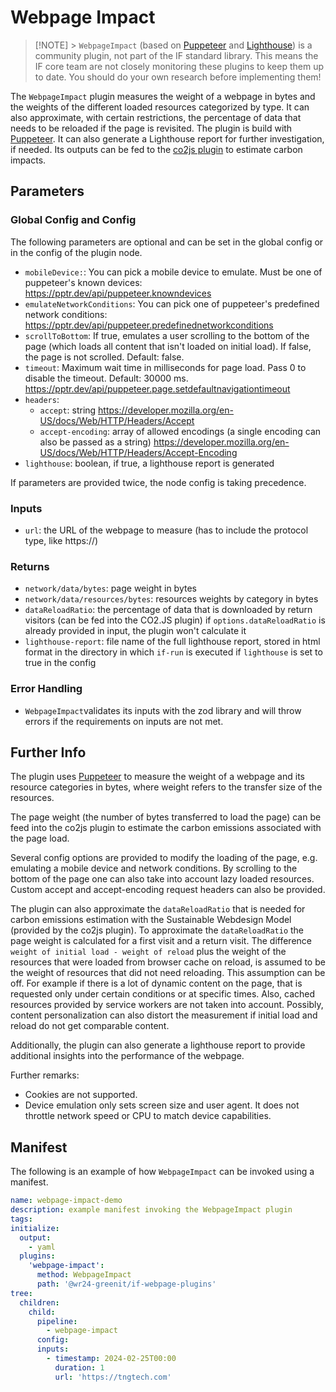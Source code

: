# Webpage Impact

> [!NOTE] > `WebpageImpact` (based on [Puppeteer](https://github.com/puppeteer/puppeteer) and [Lighthouse](https://github.com/GoogleChrome/lighthouse)) is a community plugin, not part of the IF standard library. This means the IF core team are not closely monitoring these plugins to keep them up to date. You should do your own research before implementing them!

The `WebpageImpact` plugin measures the weight of a webpage in bytes and the weights of the different loaded resources categorized by type. It can also approximate, with certain restrictions, the percentage of data that needs to be reloaded if the page is revisited. The plugin is build with [Puppeteer](https://github.com/puppeteer/puppeteer). It can also generate a Lighthouse report for further investigation, if needed. Its outputs can be fed to the [co2js plugin](https://github.com/Green-Software-Foundation/if-unofficial-plugins/tree/main/src/lib/co2js) to estimate carbon impacts.

## Parameters

### Global Config and Config

The following parameters are optional and can be set in the global config or in the config of the plugin node.

- `mobileDevice:`: You can pick a mobile device to emulate. Must be one of puppeteer's known devices: https://pptr.dev/api/puppeteer.knowndevices
- `emulateNetworkConditions`: You can pick one of puppeteer's predefined network conditions: https://pptr.dev/api/puppeteer.predefinednetworkconditions
- `scrollToBottom`: If true, emulates a user scrolling to the bottom of the page (which loads all content that isn't loaded on initial load). If false, the page is not scrolled. Default: false.
- `timeout`: Maximum wait time in milliseconds for page load. Pass 0 to disable the timeout. Default: 30000 ms. https://pptr.dev/api/puppeteer.page.setdefaultnavigationtimeout
- `headers`:
  - `accept`: string https://developer.mozilla.org/en-US/docs/Web/HTTP/Headers/Accept
  - `accept-encoding`: array of allowed encodings (a single encoding can also be passed as a string) https://developer.mozilla.org/en-US/docs/Web/HTTP/Headers/Accept-Encoding
- `lighthouse`: boolean, if true, a lighthouse report is generated

If parameters are provided twice, the node config is taking precedence.

### Inputs

- `url`: the URL of the webpage to measure (has to include the protocol type, like https://)

### Returns

- `network/data/bytes`: page weight in bytes
- `network/data/resources/bytes`: resources weights by category in bytes
- `dataReloadRatio`: the percentage of data that is downloaded by return visitors (can be fed into the CO2.JS plugin)
  if `options.dataReloadRatio` is already provided in input, the plugin won't calculate it
- `lighthouse-report`: file name of the full lighthouse report, stored in html format in the directory in which `if-run` is executed
  if `lighthouse` is set to true in the config

### Error Handling

- `WebpageImpact`validates its inputs with the zod library and will throw errors if the requirements on inputs are not met.

## Further Info

The plugin uses [Puppeteer](https://github.com/puppeteer/puppeteer) to measure the weight of a webpage and its resource categories in bytes, where weight refers to the transfer size of the resources.

The page weight (the number of bytes transferred to load the page) can be feed into the co2js plugin to estimate the carbon emissions associated with the page load.

Several config options are provided to modify the loading of the page, e.g. emulating a mobile device and network conditions. By scrolling to the bottom of the page one can also take into account lazy loaded resources. Custom accept and accept-encoding request headers can also be provided.

The plugin can also approximate the `dataReloadRatio` that is needed for carbon emissions estimation with the Sustainable Webdesign Model (provided by the co2js plugin). To approximate the `dataReloadRatio` the page weight is calculated for a first visit and a return visit. The difference `weight of initial load - weight of reload` plus the weight of the resources that were loaded from browser cache on reload, is assumed to be the weight of resources that did not need reloading.
This assumption can be off. For example if there is a lot of dynamic content on the page, that is requested only under certain conditions or at specific times. Also, cached resources provided by service workers are not taken into account. Possibly, content personalization can also distort the measurement if initial load and reload do not get comparable content.

Additionally, the plugin can also generate a lighthouse report to provide additional insights into the performance of the webpage.

Further remarks:

- Cookies are not supported.
- Device emulation only sets screen size and user agent. It does not throttle network speed or CPU to match device capabilities.

## Manifest

The following is an example of how `WebpageImpact` can be invoked using a manifest.

```yaml
name: webpage-impact-demo
description: example manifest invoking the WebpageImpact plugin
tags:
initialize:
  output:
    - yaml
  plugins:
    'webpage-impact':
      method: WebpageImpact
      path: '@wr24-greenit/if-webpage-plugins'
tree:
  children:
    child:
      pipeline:
        - webpage-impact
      config:
      inputs:
        - timestamp: 2024-02-25T00:00
          duration: 1
          url: 'https://tngtech.com'
```
